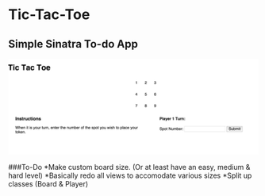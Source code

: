 # Tic-Tac-Toe

## Simple Sinatra To-do App

![alt tag](public/imgs/screenshot.png)

###To-Do
*Make custom board size. (Or at least have an easy, medium & hard level)
*Basically redo all views to accomodate various sizes
*Split up classes (Board & Player)